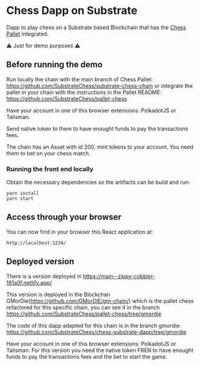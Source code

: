 # Chess Dapp on Substrate

Dapp to play chess on a Substrate based Blockchain that has the [Chess Pallet](https://github.com/SubstrateChess/pallet-chess) integrated.

:warning: Just for demo purposes :warning:

## Before running the demo

Run locally the chain with the main branch of Chess Pallet: https://github.com/SubstrateChess/substrate-chess-chain or integrate the pallet in your chain with the instructions in the Pallet README: https://github.com/SubstrateChess/pallet-chess

Have your account in one of this browser extensions: PolkadotJS or Talisman.

Send native token to them to have enought funds to pay the transactions fees.

The chain has an Asset with id 200, mint tokens to your account. You need them to bet on your chess match.


### Running the front end locally

Obtain the necessary dependencies so the artifacts can be build and run:

```
yarn install
yarn start
```

## Access through your browser

You can now find in your browser this React application at:

```
http://localhost:1234/
```

## Deployed version

There is a version deployed in https://main--zippy-cobbler-181a0f.netlify.app/

This version is deployed in the Blockchan GMorDie(https://github.com/GMorDIE/gm-chain/) which is the pallet chess refactored for this specific chain, 
you can see it in the branch https://github.com/SubstrateChess/pallet-chess/tree/gmordie

The code of this dapp adapted for this chain is in the branch gmordie: https://github.com/SubstrateChess/chess-substrate-dapp/tree/gmordie

Have your account in one of this browser extensions: PolkadotJS or Talisman.
For this version you need the native token FREN to have enought funds to pay the transactions fees and the bet to start the game.